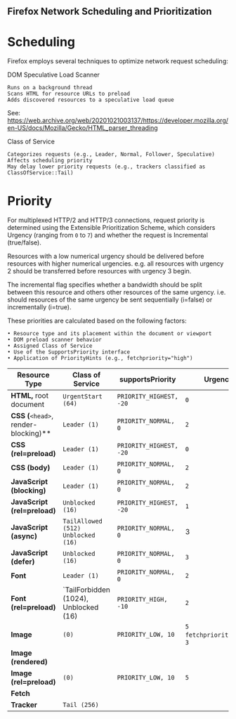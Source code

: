 ## Firefox Network Scheduling and Prioritization

# Scheduling
Firefox employs several techniques to optimize network request scheduling:

DOM Speculative Load Scanner

    Runs on a background thread
    Scans HTML for resource URLs to preload
    Adds discovered resources to a speculative load queue

See: https://web.archive.org/web/20201021003137/https://developer.mozilla.org/en-US/docs/Mozilla/Gecko/HTML_parser_threading

Class of Service

    Categorizes requests (e.g., Leader, Normal, Follower, Speculative)
    Affects scheduling priority
    May delay lower priority requests (e.g., trackers classified as ClassOfService::Tail)

# Priority
For multiplexed HTTP/2 and HTTP/3 connections, request priority is determined using the Extensible Prioritization Scheme, which considers Urgency (ranging from `0` to `7`) and whether the request is Incremental (true/false).

Resources with a low numerical urgency should be delivered before resources with higher numerical urgencies. e.g. all resources with urgency 2 should be transferred before resources with urgency 3 begin. 

The incremental flag specifies whether a bandwidth should be split between this resource and others other resources of the same urgency. i.e. should resources of the same urgency be sent sequentially (i=false) or incrementally (i=true).

 These priorities are calculated based on the following factors:

    • Resource type and its placement within the document or viewport
    • DOM preload scanner behavior
    • Assigned Class of Service
    • Use of the SupportsPriority interface
    • Application of PriorityHints (e.g., fetchpriority="high")




| Resource Type                                    | Class of Service | supportsPriority | Urgency | Incremental | Notes                               |
| ------------------------------------------------ | ---------------- | ---------------- | ------- | ----------- | ----------------------------------- |
| **HTML,** root document                          | `UrgentStart (64)` | `PRIORITY_HIGHEST, -20` | `0`     | `true`        |                                     |
| **CSS (**`<head>`, render-blocking)\*\*          | `Leader (1)`       | `PRIORITY_NORMAL, 0`  |   `2`    | `false`     |                                     |
| **CSS (rel=preload)**                            | `Leader (1)`       | `PRIORITY_HIGHEST, -20` | `0` | `false`         |                                   |
| **CSS (body)**                                   | `Leader (1)`       | `PRIORITY_NORMAL, 0`  |   `2`    | `false`         |                                   |
| **JavaScript (blocking)**                        | `Leader (1)`       | `PRIORITY_NORMAL, 0` |  `2`  | `false`     |                                     |
| **JavaScript (rel=preload)**                     | `Unblocked (16)`   | `PRIORITY_HIGHEST, -20` | `1`  |`false`          |                                  |
| **JavaScript (async)**                           | `TailAllowed (512) Unblocked (16)` | `PRIORITY_NORMAL, 0` | 3 |  `false`     |                                     |
| **JavaScript (defer)**                           | `Unblocked (16)` | `PRIORITY_NORMAL, 0` | `3` | `false`     |     |
| **Font**                                         | `Leader (1)` |  `PRIORITY_NORMAL, 0` | `2`     |  `false`   |     |
| **Font (rel=preload)**                          | `TailForbidden (1024),  Unblocked (16) |`PRIORITY_HIGH, -10` |  `2`    | `false`     |                                   |
| **Image**                                        | `(0)`      |  `PRIORITY_LOW, 10`  |  `5`<br>`fetchpriority=high`: `3`     | `true`     |  |
| **Image (rendered)**                      |                  |                  |      | `true`     | See:  image_layout_network_priority |
| **Image (rel=preload)**                         |     `(0)`          |  `PRIORITY_LOW, 10`     | `5`  | `true`     |                                     |
| **Fetch**                                        |                  |                  |      | `false`     |                                     |
| **Tracker**                                         | `Tail (256)`            |                  |      |             |                                     |

